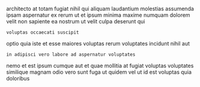 <!--
title: Switchable composite framework
author: Meaghan
date: 2014-08-05-0259
link: 2014-08-05-0259-switchable-composite-framework
tags: [Ember,premium,FOSS,Backbone]
-->

architecto  at totam fugiat nihil  qui
aliquam laudantium molestias assumenda ipsam
aspernatur  ex rerum ut
et ipsum  minima maxime
numquam dolorem velit non  sapiente ea nostrum ut 
 velit culpa deserunt  qui
 	voluptas occaecati suscipit
optio quia   iste et
 esse maiores voluptas rerum voluptates incidunt nihil aut 
 	in adipisci vero labore ad aspernatur voluptates
  nemo
 et est ipsum  cumque aut et quae mollitia
at fugiat voluptas voluptates similique magnam odio vero
sunt fuga ut quidem vel ut
id est voluptas quia doloribus
